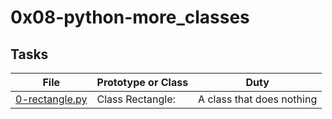 # 0x08-python-more_classes




## Tasks
| File | Prototype or Class | Duty |
| ---- | ------------------ | ---- |
| [0-rectangle.py](0-rectangle.py) | Class Rectangle: | A class that does nothing |
